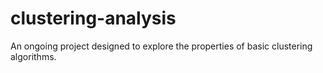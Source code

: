 # clustering-analysis
An ongoing project designed to explore the properties of basic clustering algorithms.
